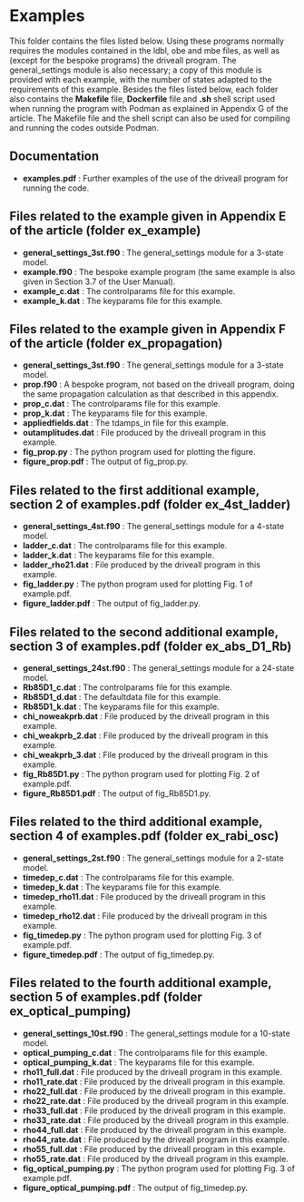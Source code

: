 # Examples

This folder contains the files listed below. Using these programs normally requires the modules contained in the ldbl, obe and mbe files, as well as (except for the bespoke programs) the driveall program. The general_settings module is also necessary; a copy of this module is provided with each example, with the number of states adapted to the requirements of this example. Besides the files listed below, each folder also contains the **Makefile** file, **Dockerfile** file and **.sh** shell script used when running the program with Podman as explained in Appendix G of the article. The Makefile file and the shell script can also be used for compiling and running the codes outside Podman.  

## Documentation

- **examples.pdf** : Further examples of the use of the driveall program for running the code.

## Files related to the example given in Appendix E of the article (folder ex_example)

- **general_settings_3st.f90**  : The general_settings module for a 3-state model.
- **example.f90**       : The bespoke example program (the same example is also given in Section 3.7 of the User Manual).
- **example_c.dat**     : The controlparams file for this example.
- **example_k.dat**     : The keyparams file for this example.


## Files related to the example given in Appendix F of the article (folder ex_propagation)

- **general_settings_3st.f90** : The general_settings module for a 3-state model.
- **prop.f90** : A bespoke program, not based on the driveall program, doing the same propagation calculation as that described in this appendix.
- **prop_c.dat** : The controlparams file for this example.
- **prop_k.dat** : The keyparams file for this example.
- **appliedfields.dat** : The tdamps_in file for this example.
- **outamplitudes.dat** : File produced by the driveall program in this example.
- **fig_prop.py** : The python program used for plotting the figure.
- **figure_prop.pdf** : The output of fig_prop.py.



## Files related to the first additional example, section 2 of examples.pdf (folder ex_4st_ladder)

- **general_settings_4st.f90**  : The general_settings module for a 4-state model.
- **ladder_c.dat**      : The controlparams file for this example. 
- **ladder_k.dat**      : The keyparams file for this example.
- **ladder_rho21.dat**  : File produced by the driveall program in this example.
- **fig_ladder.py**     : The python program used for plotting Fig. 1 of example.pdf.
- **figure_ladder.pdf** : The output of fig_ladder.py.



## Files related to the second additional example, section 3 of examples.pdf (folder ex_abs_D1_Rb)

- **general_settings_24st.f90** : The general_settings module for a 24-state model.
- **Rb85D1_c.dat**      : The controlparams file for this example.
- **Rb85D1_d.dat**      : The defaultdata file for this example.
- **Rb85D1_k.dat**      : The keyparams file for this example.
- **chi_noweakprb.dat** : File produced by the driveall program in this example.
- **chi_weakprb_2.dat** : File produced by the driveall program in this example.
- **chi_weakprb_3.dat** : File produced by the driveall program in this example.
- **fig_Rb85D1.py**     : The python program used for plotting Fig. 2 of example.pdf.
- **figure_Rb85D1.pdf** : The output of fig_Rb85D1.py.



## Files related to the third additional example, section 4 of examples.pdf (folder ex_rabi_osc)

- **general_settings_2st.f90**  : The general_settings module for a 2-state model.
- **timedep_c.dat**      : The controlparams file for this example.
- **timedep_k.dat**      : The keyparams file for this example.
- **timedep_rho11.dat**  : File produced by the driveall program in this example.
- **timedep_rho12.dat**  : File produced by the driveall program in this example.
- **fig_timedep.py**     : The python program used for plotting Fig. 3 of example.pdf.
- **figure_timedep.pdf** : The output of fig_timedep.py.



## Files related to the fourth additional example, section 5 of examples.pdf (folder ex_optical_pumping)

- **general_settings_10st.f90**  : The general_settings module for a 10-state model.
- **optical_pumping_c.dat**      : The controlparams file for this example.
- **optical_pumping_k.dat**      : The keyparams file for this example.
- **rho11_full.dat**  : File produced by the driveall program in this example.
- **rho11_rate.dat**  : File produced by the driveall program in this example.
- **rho22_full.dat**  : File produced by the driveall program in this example.
- **rho22_rate.dat**  : File produced by the driveall program in this example.
- **rho33_full.dat**  : File produced by the driveall program in this example.
- **rho33_rate.dat**  : File produced by the driveall program in this example.
- **rho44_full.dat**  : File produced by the driveall program in this example.
- **rho44_rate.dat**  : File produced by the driveall program in this example.
- **rho55_full.dat**  : File produced by the driveall program in this example.
- **rho55_rate.dat**  : File produced by the driveall program in this example.
- **fig_optical_pumping.py**     : The python program used for plotting Fig. 3 of example.pdf.
- **figure_optical_pumping.pdf** : The output of fig_timedep.py.



